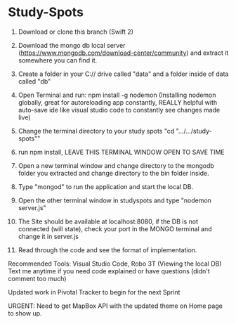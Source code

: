 # Study-Spots

1. Download or clone this branch (Swift 2)



2. Download the mongo db local server (https://www.mongodb.com/download-center/community) and extract it somewhere you can find it.



3. Create a folder in your C:// drive called "data" and a folder inside of data called "db"



4. Open Terminal and run: npm install -g nodemon 
  (Installing nodemon globally, great for autoreloading app constantly, REALLY helpful with auto-save ide like visual studio code to constantly see changes made live)



 5. Change the terminal directory to your study spots "cd ".../.../study-spots""



 6. run npm install, LEAVE THIS TERMINAL WINDOW OPEN TO SAVE TIME



 7. Open a new terminal window and change directory to the mongodb folder you extracted and change directory to the bin folder inside. 



 8. Type "mongod" to run the application and start the local DB.



 9. Open the other terminal window in studyspots and type "nodemon server.js"



 10. The Site should be available at localhost:8080, if the DB is not connected (will state), check your port in the MONGO terminal and change it in server.js



 11. Read through the code and see the format of implementation. 



 Recommended Tools: Visual Studio Code, Robo 3T (Viewing the local DB)
 Text me anytime if you need code explained or have questions (didn't comment too much)
 
 
 Updated work in Pivotal Tracker to begin for the next Sprint
 
 URGENT: Need to get MapBox API with the updated theme on Home page to show up.
 
 
